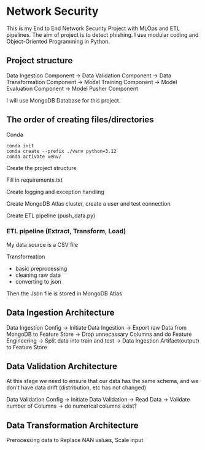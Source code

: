 # Network Security
This is my End to End Network Security Project with MLOps and ETL pipelines. The aim of project is to detect phishing.
I use modular coding and Object-Oriented Programming in Python.

## Project structure 

<!-- ![project structure](image.png) -->
Data Ingestion Component ->  Data Validation Component -> Data Transformation Component -> Model Training Component ->  Model Evaluation Component -> Model Pusher Component

I will use MongoDB Database for this project. 


## The order of creating files/directories

Conda
```
conda init
conda create --prefix ./venv python=3.12
conda activate venv/
```

Create the project structure

Fill in requirements.txt

Create logging and exception handling

Create MongoDB Atlas cluster, create a user and test connection

Create ETL pipeline (push_data.py)


### ETL pipeline (Extract, Transform, Load)

My data source is a CSV file

Transformation
* basic preprocessing
* cleaning raw data
* converting to json

Then the Json file is stored in MongoDB Atlas

## Data Ingestion Architecture

Data Ingestion Config -> Initiate Data Ingestion -> Export raw Data from MongoDB to Feature Store -> Drop unnecassary Columns  and do Feature Engineering -> Split data into train and test -> Data Ingestion Artifact(output) to Feature Store

## Data Validation Architecture

At this stage we need to ensure that our data has the same schema, and we don't have data drift (distribution, etc has not changed)

Data Validation Config -> Initiate Data Validation -> Read Data -> Validate number of Columns -> do numerical columns exist?


## Data Transformation Architecture

Prerocessing data to Replace NAN values, Scale input
